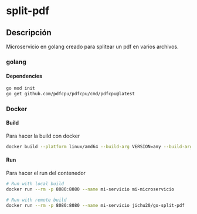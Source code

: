 # split-pdf

## Descripción 
Microservicio en golang creado para splitear un pdf en varios archivos.

### golang 
#### Dependencies
```sh 
go mod init
go get github.com/pdfcpu/pdfcpu/cmd/pdfcpu@latest
``` 
### Docker 

#### Build

Para hacer la build con docker 

```sh
docker build --platform linux/amd64 --build-arg VERSION=any --build-arg BUILD=`date +%FT%T%z` -t mi-microservicio .
```

#### Run
Para hacer el run del contenedor

```sh
# Run with local build
docker run --rm -p 8080:8080 --name mi-servicio mi-microservicio

# Run with remote build
docker run --rm -p 8080:8080 --name mi-servicio jichu20/go-split-pdf


```
